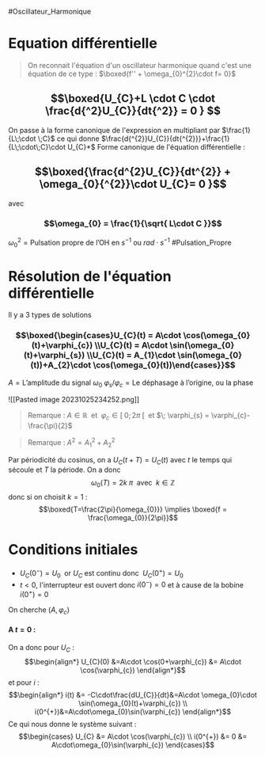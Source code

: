 #Oscillateur_Harmonique
# Equation différentielle

> On reconnait l'équation d'un oscillateur harmonique quand c'est une équation de ce type : $\boxed{f'' + \omega_{0}^{2}\cdot f= 0}$

## $$\boxed{U_{C}+L \cdot C \cdot \frac{d{^2}U_{C}}{dt{^2}} = 0 } $$
On passe à la forme canonique de l'expression en multipliant par $\frac{1}{L\;\cdot \;C}$ ce qui donne $\frac{d{^{2}}U_{C}}{dt{^{2}}}+\frac{1}{L\;\cdot\;C}\cdot U_{C}*$
Forme canonique de l'équation différentielle :
## $$\boxed{\frac{d^{2}U_{C}}{dt^{2}} + \omega_{0}{^{2}}\cdot U_{C}= 0 }$$
avec 
### $$\omega_{0} = \frac{1}{\sqrt{ L\cdot C }}$$
$\omega_{0}{^{2}} = \text{Pulsation propre de l'OH en } s^{-1} \text{ ou } rad\cdot s^{-1}$ #Pulsation_Propre 


# Résolution de l'équation différentielle
Il y a 3 types de solutions
### $$\boxed{\begin{cases}U_{C}(t) = A\cdot \cos(\omega_{0}(t)+\varphi_{c}) \\U_{C}(t) = A\cdot \sin(\omega_{0}(t)+\varphi_{s}) \\U_{C}(t) = A_{1}\cdot \sin(\omega_{0}(t))+A_{2}\cdot \cos(\omega_{0}(t))\end{cases}}$$
$A = \text{L'amplitude du signal } \omega_{0}$
$\varphi_{s} / \varphi_{c} = \text{Le déphasage à l'origine, ou la phase}$

![[Pasted image 20231025234252.png]]
>Remarque : $A \in \mathbb{R}\;$ et $\; \varphi_{c} \in [\;0;2\pi\;[\;$ et $\; \varphi_{s} = \varphi_{c}-\frac{\pi}{2}$

>Remarque : $A^{2} = A_{1}{^2}+A_{2}{^2}$

Par périodicité du cosinus, on a $U_{C}(t + T) = U_{C}(t)$ avec $t$ le temps qui sécoule et $T$ la période.
On a donc $$\omega_{0}(T) = 2k\;\pi \;\text{ avec }\; k \in \mathbb{Z}$$
donc si on choisit $k=1$ : $$\boxed{T=\frac{2\pi}{\omega_{0}}} \implies \boxed{f = \frac{\omega_{0}}{2\pi}}$$

# Conditions initiales

- $U_{C}(0^{-}) = U_{0}\;$ or $U_{C}$ est continu donc $\;U_{C}(0^{+}) = U_{0}$
- $t<0$, l'interrupteur est ouvert donc $i(0^{-})=0$ et à cause de la bobine $i(0^{+})=0$

On cherche ($A, \varphi_{c} )$

#### A $t=0$ :
On a donc pour $U_{C}$ :
$$\begin{align*}
U_{C}(0) &=A\cdot \cos(0+\varphi_{c}) &= A\cdot \cos(\varphi_{c})
\end{align*}$$
et pour $i$ :
$$\begin{align*}
i(t) &= -C\cdot\frac{dU_{C}}{dt}&=A\cdot \omega_{0}\cdot \sin(\omega_{0}(t)+\varphi_{c}) 
\\
i(0^{+})&=A\cdot\omega_{0}\sin(\varphi_{c})
\end{align*}$$
Ce qui nous donne le système suivant :
$$\begin{cases}
U_{C} &= A\cdot \cos(\varphi_{c}) \\
i(0^{+}) &= 0 &= A\cdot\omega_{0}\sin(\varphi_{c})
\end{cases}$$
